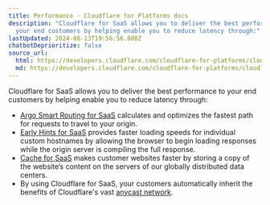 ```yaml
---
title: Performance · Cloudflare for Platforms docs
description: "Cloudflare for SaaS allows you to deliver the best performance to
  your end customers by helping enable you to reduce latency through:"
lastUpdated: 2024-08-13T19:56:56.000Z
chatbotDeprioritize: false
source_url:
  html: https://developers.cloudflare.com/cloudflare-for-platforms/cloudflare-for-saas/performance/
  md: https://developers.cloudflare.com/cloudflare-for-platforms/cloudflare-for-saas/performance/index.md
---
```


Cloudflare for SaaS allows you to deliver the best performance to your end customers by helping enable you to reduce latency through:

* [Argo Smart Routing for SaaS](https://developers.cloudflare.com/cloudflare-for-platforms/cloudflare-for-saas/performance/argo-for-saas/) calculates and optimizes the fastest path for requests to travel to your origin.
* [Early Hints for SaaS](https://developers.cloudflare.com/cloudflare-for-platforms/cloudflare-for-saas/performance/early-hints-for-saas/) provides faster loading speeds for individual custom hostnames by allowing the browser to begin loading responses while the origin server is compiling the full response.
* [Cache for SaaS](https://developers.cloudflare.com/cloudflare-for-platforms/cloudflare-for-saas/performance/cache-for-saas/) makes customer websites faster by storing a copy of the website’s content on the servers of our globally distributed data centers.
* By using Cloudflare for SaaS, your customers automatically inherit the benefits of Cloudflare's vast [anycast network](https://www.cloudflare.com/network/).
